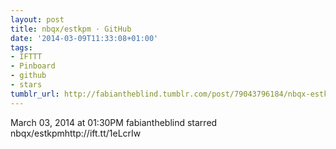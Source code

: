 ```yaml
---
layout: post
title: nbqx/estkpm · GitHub
date: '2014-03-09T11:33:08+01:00'
tags:
- IFTTT
- Pinboard
- github
- stars
tumblr_url: http://fabiantheblind.tumblr.com/post/79043796184/nbqx-estkpm-github
---
```

March 03, 2014 at 01:30PM
fabiantheblind starred nbqx/estkpmhttp://ift.tt/1eLcrIw
